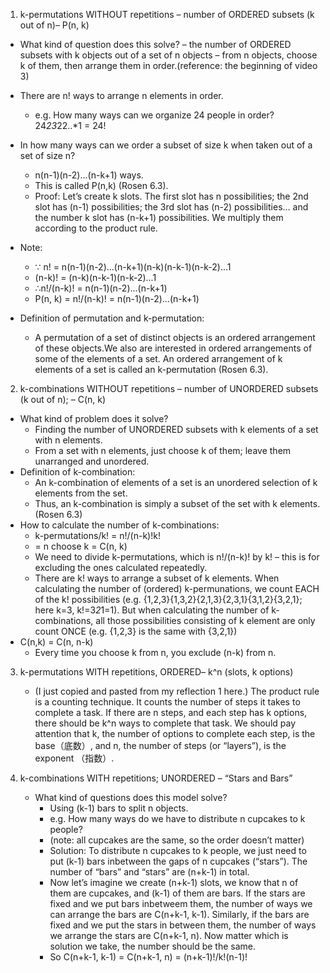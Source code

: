 1. k-permutations WITHOUT repetitions – number of ORDERED subsets (k out of n)– P(n, k)
   
- What kind of question does this solve?
  – the number of ORDERED subsets with k objects out of a set of n objects
  – from n objects, choose k of them, then arrange them in order.(reference: the beginning of video 3)

- There are n! ways to arrange n elements in order.
  - e.g. How many ways can we organize 24 people in order? 24*23*22..*1 = 24!

- In how many ways can we order a subset of size k when taken out of a set of size n? 
  - n(n-1)(n-2)...(n-k+1) ways. 
  - This is called P(n,k) (Rosen 6.3). 
  - Proof: Let’s create k slots. The first slot has n possibilities; the 2nd slot has (n-1) possibilities; the 3rd slot has (n-2) possibilities… and the number k slot has (n-k+1) possibilities. We multiply them according to the product rule.

- Note:  
  - ∵ n! = n(n-1)(n-2)...(n-k+1)(n-k)(n-k-1)(n-k-2)...1
  - (n-k)! = (n-k)(n-k-1)(n-k-2)...1
  - ∴n!/(n-k)! = n(n-1)(n-2)...(n-k+1)
  - P(n, k) = n!/(n-k)! = n(n-1)(n-2)...(n-k+1)

- Definition of permutation and k-permutation:
   - A permutation of a set of distinct objects is an ordered arrangement of these objects.We also are interested in ordered arrangements of some of the elements of a set. An ordered arrangement of k elements of a set is called an k-permutation (Rosen 6.3).
 
2.  k-combinations WITHOUT repetitions – number of UNORDERED subsets (k out of n); – C(n, k)
   
- What kind of problem does it solve?
   - Finding the number of UNORDERED subsets with k elements of a set with n elements.
   - From a set with n elements, just choose k of them; leave them unarranged and unordered.
- Definition of k-combination:
   - An k-combination of elements of a set is an unordered selection of k elements from the set.
   - Thus, an k-combination is simply a subset of the set with k elements.(Rosen 6.3)
- How to calculate the number of k-combinations:
   - k-permutations/k! = n!/(n-k)!k!
   - = n choose k = C(n, k)
   - We need to divide k-permutations, which is n!/(n-k)! by k! – this is for excluding the ones calculated repeatedly.
   - There are k! ways to arrange a subset of k elements. When calculating the number of (ordered) k-permunations, we count EACH of the k! possibilities (e.g. {1,2,3}{1,3,2}{2,1,3}{2,3,1}{3,1,2}{3,2,1}; here k=3, k!=3*2*1=1). But when calculating the number of k-combinations, all those possibilities consisting of k element are only count ONCE (e.g. {1,2,3} is the same with {3,2,1})
-  C(n,k) = C(n, n-k)
   - Every time you choose k from n, you exclude (n-k) from n.
 
3. k-permutations WITH repetitions, ORDERED– k^n (slots, k options)
   - (I just copied and pasted from my reflection 1 here.) The product rule is a counting technique. It counts the number of steps it takes to complete a task. If there are n steps, and each step has k options, there should be k^n ways to complete that task. We should pay attention that k, the number of options to complete each step, is the base（底数）, and n, the number of steps (or “layers”), is the exponent （指数）.

4. k-combinations WITH repetitions; UNORDERED – “Stars and Bars”
   - What kind of questions does this model solve?
     - Using (k-1) bars to split n objects.
     - e.g. How many ways do we have to distribute n cupcakes to k people?
     - (note: all cupcakes are the same, so the order doesn’t matter)
     - Solution: To distribute n cupcakes to k people, we just need to put (k-1) bars inbetween the gaps of n cupcakes (“stars”). The number of “bars” and “stars” are (n+k-1) in total.
     - Now let’s imagine we create (n+k-1) slots, we know that n of them are cupcakes, and (k-1) of them are bars. If the stars are fixed and we put bars inbetweem them, the number of ways we can arrange the bars are C(n+k-1, k-1). Similarly, if the bars are fixed and we put the stars in between them, the number of ways we arrange the stars are C(n+k-1, n).
Now matter which is solution we take, the number should be the same.
     - So C(n+k-1, k-1) = C(n+k-1, n) = (n+k-1)!/k!(n-1)!
    
